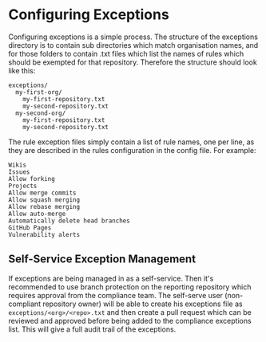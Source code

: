 # Configuring Exceptions

Configuring exceptions is a simple process. The structure of the exceptions directory is to contain sub directories which match organisation names, and for those folders to contain .txt files which list the names of rules which should be exempted for that repository. Therefore the structure should look like this:

```
exceptions/
  my-first-org/
    my-first-repository.txt
    my-second-repository.txt
  my-second-org/
    my-first-repository.txt
    my-second-repository.txt

```

The rule exception files simply contain a list of rule names, one per line, as they are described in the rules configuration in the config file. For example:

```
Wikis
Issues
Allow forking
Projects
Allow merge commits
Allow squash merging
Allow rebase merging
Allow auto-merge
Automatically delete head branches
GitHub Pages
Vulnerability alerts
```

## Self-Service Exception Management

If exceptions are being managed in as a self-service. Then it's recommended to use branch protection on the reporting repository which requires approval from the compliance team. The self-serve user (non-compliant repository owner) will be able to create his exceptions file as `exceptions/<org>/<repo>.txt` and then create a pull request which can be reviewed and approved before being added to the compliance exceptions list. This will give a full audit trail of the exceptions.
